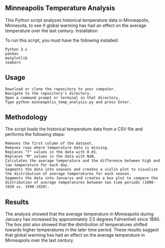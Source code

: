 

## Minneapolis Temperature Analysis

This Python script analyzes historical temperature data in Minneapolis, Minnesota, to see if global warming has had an effect on the average temperature over the last century.
Installation

To run this script, you must have the following installed:

    Python 3.x
    pandas
    matplotlib
    seaborn

## Usage

    Download or clone the repository to your computer.
    Navigate to the repository's directory.
    Open a command prompt or terminal in that directory.
    Type python minneapolis_temp_analysis.py and press Enter.

## Methodology

The script loads the historical temperature data from a CSV file and performs the following steps:

    Removes the first column of the dataset.
    Removes rows where temperature data is missing.
    Replaces "T" values in the data with 0.01.
    Replaces "M" values in the data with NaN.
    Calculates the average temperature and the difference between high and low temperature for each day.
    Segments the data into seasons and creates a violin plot to visualize the distribution of average temperatures for each season.
    Segments the data into Januarys and creates a box plot to compare the distribution of average temperatures between two time periods (1890-1920 vs. 1990-1920).

## Results

The analysis showed that the average temperature in Minneapolis during January has increased by approximately 3.5 degrees Fahrenheit since 1890. The box plot also showed that the distribution of temperatures shifted towards higher temperatures in the later time period. These results suggest that global warming has had an effect on the average temperature in Minneapolis over the last century.


